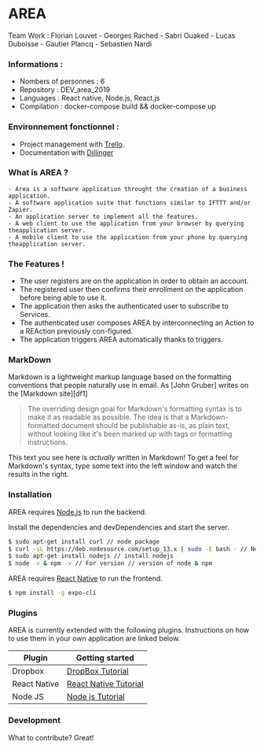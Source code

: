 # AREA

Team Work : Florian Louvet - Georges Rached - Sabri Ouaked - Lucas Duboisse - Gautier Plancq - Sebastien Nardi

### Informations :
 - Nombers of personnes : 6
 - Repository : DEV_area_2019
 - Languages : React native, Node.js, React.js
 - Compilation : docker-compose build && docker-compose up
 
 
### Environnement fonctionnel :

 - Project management with [Trello](https://trello.com/b/opGjBwdh/area).
 - Documentation with [Dillinger](https://dillinger.io/)

### What is AREA ?
    - Area is a software application throught the creation of a business application.
    - A software application suite that functions similar to IFTTT and/or Zapier.
    - An application server to implement all the features.
    - A web client to use the application from your browser by querying theapplication server.
    - A mobile client to use the application from your phone by querying theapplication server.

### The Features !

  - The user registers are on the application in order to obtain an account.
  - The registered user then confirms their enrollment on the application before being able to use it.
  - The application then asks the authenticated user to subscribe to Services.
  - The authenticated user composes AREA by interconnecting an Action to a REAction previously con-figured.
  - The application triggers AREA automatically thanks to triggers.


### MarkDown

Markdown is a lightweight markup language based on the formatting conventions that people naturally use in email.  As [John Gruber] writes on the [Markdown site][df1]

> The overriding design goal for Markdown's
> formatting syntax is to make it as readable
> as possible. The idea is that a
> Markdown-formatted document should be
> publishable as-is, as plain text, without
> looking like it's been marked up with tags
> or formatting instructions.

This text you see here is *actually* written in Markdown! To get a feel for Markdown's syntax, type some text into the left window and watch the results in the right.



### Installation

AREA requires [Node.js](https://nodejs.org/) to run the backend.

Install the dependencies and devDependencies and start the server.

```sh
$ sudo apt-get install curl // node package
$ curl -sL https://deb.nodesource.com/setup_13.x | sudo -E bash - // Node.js package
$ sudo apt-get install nodejs // install nodejs
$ node -v & npm -v // For version // version of node & npm
```

AREA requires [React Native](https://facebook.github.io/react-native/) to run the frontend.

```sh
$ npm install -g expo-cli
```

### Plugins

AREA is currently extended with the following plugins. Instructions on how to use them in your own application are linked below.

| Plugin | Getting started |
| ------ | ------ |
| Dropbox | [DropBox Tutorial](https://help.dropbox.com/learn/getting-started-building-blocks) |
| React Native | [React Native Tutorial](https://facebook.github.io/react-native/docs/getting-started) |
| Node JS | [Node js Tutorial](https://nodejs.org/en/docs/guides/getting-started-guide/) |


### Development

What to contribute? Great!

